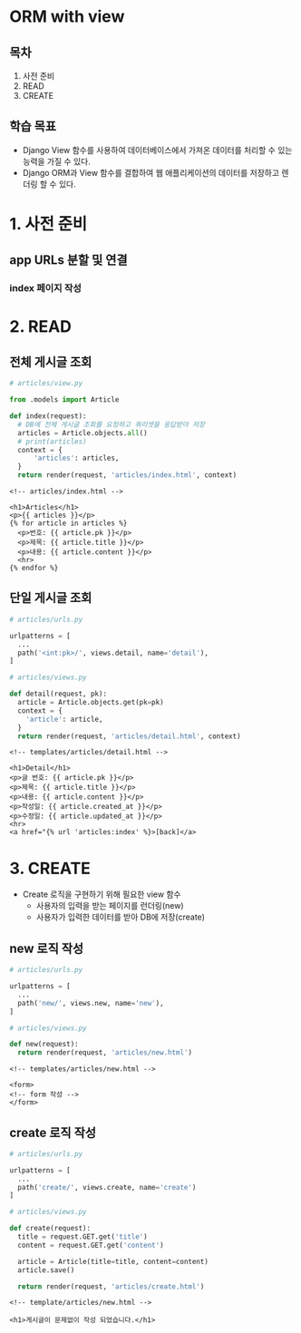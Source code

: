 # ORM with view
## 목차
1. 사전 준비
2. READ
3. CREATE
## 학습 목표
* Django View 함수를 사용하여 데이터베이스에서 가져온 데이터를 처리할 수 있는 능력을 가질 수 있다.
* Django ORM과 View 함수를 결합하여 웹 애플리케이션의 데이터를 저장하고 렌더링 할 수 있다.

# 1. 사전 준비
## app URLs 분할 및 연결
### index 페이지 작성

# 2. READ
## 전체 게시글 조회
```py
# articles/view.py

from .models import Article

def index(request):
  # DB에 전체 게시글 조회를 요청하고 쿼리셋을 응답받아 저장
  articles = Article.objects.all()
  # print(articles)
  context = {
      'articles': articles,
  }
  return render(request, 'articles/index.html', context)
```
```django
<!-- articles/index.html -->

<h1>Articles</h1>
<p>{{ articles }}</p>
{% for article in articles %}
  <p>번호: {{ article.pk }}</p>
  <p>제목: {{ article.title }}</p>
  <p>내용: {{ article.content }}</p>
  <hr>
{% endfor %}
```

## 단일 게시글 조회
```py
# articles/urls.py

urlpatterns = [
  ...
  path('<int:pk>/', views.detail, name='detail'),
]
```
```py
# articles/views.py

def detail(request, pk):
  article = Article.objects.get(pk=pk)
  context = {
    'article': article,
  }
  return render(request, 'articles/detail.html', context)
```
```django
<!-- templates/articles/detail.html -->

<h1>Detail</h1>
<p>글 번호: {{ article.pk }}</p>
<p>제목: {{ article.title }}</p>
<p>내용: {{ article.content }}</p>
<p>작성일: {{ article.created_at }}</p>
<p>수정일: {{ article.updated_at }}</p>
<hr>
<a href="{% url 'articles:index' %}>[back]</a>
```

# 3. CREATE
* Create 로직을 구현하기 위해 필요한 view 함수
  * 사용자의 입력을 받는 페이지를 런더링(new)
  * 사용자가 입력한 데이터를 받아 DB에 저장(create)
## new 로직 작성
```py
# articles/urls.py

urlpatterns = [
  ...
  path('new/', views.new, name='new'),
]
```
```py
# articles/views.py

def new(request):
  return render(request, 'articles/new.html')
```
```django
<!-- templates/articles/new.html -->

<form>
<!-- form 작성 -->
</form>
```

## create 로직 작성
```py
# articles/urls.py

urlpatterns = [
  ...
  path('create/', views.create, name='create')
]
```
```py
# articles/views.py

def create(request):
  title = request.GET.get('title')
  content = request.GET.get('content')

  article = Article(title=title, content=content)
  article.save()

  return render(request, 'articles/create.html')
```
```django
<!-- template/articles/new.html -->

<h1>게시글이 문제없이 작성 되었습니다.</h1>
```
